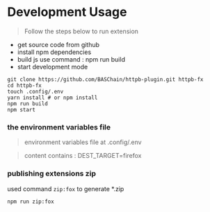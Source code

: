 # Development Usage 

> Follow the steps below to run extension

  - get source code from github 
  - install npm dependencies
  - build js use command : npm run build 
  - start development mode 

```bas 
git clone https://github.com/BASChain/httpb-plugin.git httpb-fx
cd httpb-fx
touch .config/.env   
yarn install # or npm install 
npm run build
npm start  
```

###  the environment variables file 
> environment variables file at .config/.env 

> content contains : DEST_TARGET=firefox


### publishing extensions zip 

  used command `zip:fox` to generate *.zip 

```bash 
npm run zip:fox
```  